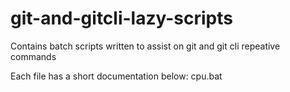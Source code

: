 # git-and-gitcli-lazy-scripts
Contains batch scripts written to assist on git and git cli repeative commands

Each file has a short documentation below:
cpu.bat
